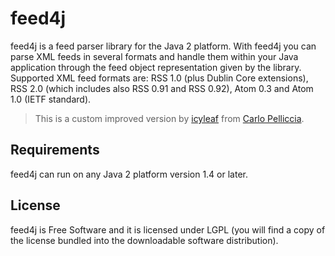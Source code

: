 # feed4j

feed4j is a feed parser library for the Java 2 platform. With feed4j you can parse XML feeds in several formats and handle them within your Java application through the feed object representation given by the library. Supported XML feed formats are: RSS 1.0 (plus Dublin Core extensions), RSS 2.0 (which includes also RSS 0.91 and RSS 0.92), Atom 0.3 and Atom 1.0 (IETF standard).

> This is a custom improved version by [icyleaf](http://icyleaf.com) from [Carlo Pelliccia](http://www.sauronsoftware.it/projects/feed4j/index.php?lang=en).

## Requirements

feed4j can run on any Java 2 platform version 1.4 or later.

## License

feed4j is Free Software and it is licensed under LGPL (you will find a copy of the license bundled into the downloadable software distribution).